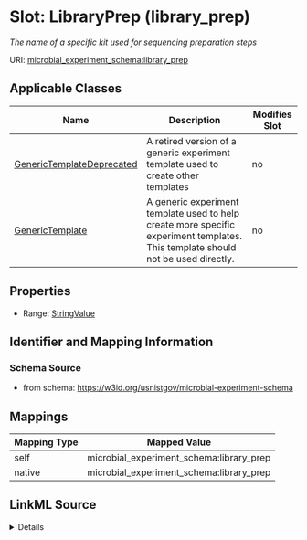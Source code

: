 

# Slot: LibraryPrep (library_prep)




_The name of a specific kit used for sequencing preparation steps_







URI: [microbial_experiment_schema:library_prep](https://w3id.org/usnistgov/microbial-experiment-schema/library_prep)



<!-- no inheritance hierarchy -->





## Applicable Classes

| Name | Description | Modifies Slot |
| --- | --- | --- |
| [GenericTemplateDeprecated](GenericTemplateDeprecated.md) | A retired version of a generic experiment template used to create other templates |  no  |
| [GenericTemplate](GenericTemplate.md) | A generic experiment template used to help create more specific experiment templates. This template should not be used directly. |  no  |







## Properties

* Range: [StringValue](StringValue.md)





## Identifier and Mapping Information







### Schema Source


* from schema: https://w3id.org/usnistgov/microbial-experiment-schema




## Mappings

| Mapping Type | Mapped Value |
| ---  | ---  |
| self | microbial_experiment_schema:library_prep |
| native | microbial_experiment_schema:library_prep |




## LinkML Source

<details>
```yaml
name: library_prep
description: The name of a specific kit used for sequencing preparation steps
title: LibraryPrep
from_schema: https://w3id.org/usnistgov/microbial-experiment-schema
rank: 1000
alias: library_prep
domain_of:
- GenericTemplateDeprecated
- GenericTemplate
range: StringValue
required: false

```
</details>